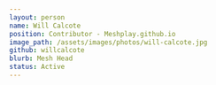 ```yaml
---
layout: person
name: Will Calcote
position: Contributor - Meshplay.github.io
image_path: /assets/images/photos/will-calcote.jpg
github: willcalcote
blurb: Mesh Head
status: Active
---
```

